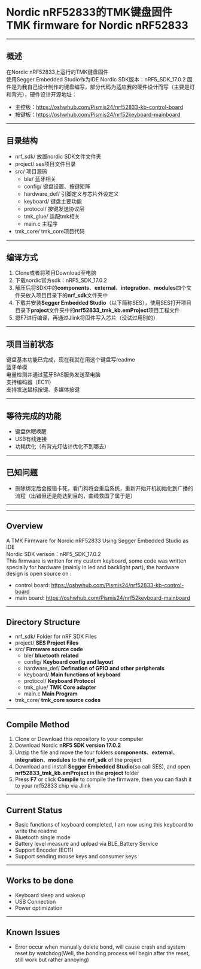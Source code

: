 # Nordic nRF52833的TMK键盘固件</br>TMK firmware for Nordic nRF52833

- - -  

## 概述

在Nordic nRF52833上运行的TMK键盘固件  
使用Segger Embedded Studio作为IDE
Nordic SDK版本：nRF5_SDK_17.0.2
固件是为我自己设计制作的键盘编写，部分代码为适应我的硬件设计而写（主要是灯和背光），硬件设计开源地址：

* 主控板：https://oshwhub.com/Pismis24/nrf52833-kb-control-board
* 按键板：https://oshwhub.com/Pismis24/nrf52keyboard-mainboard

- - -

## 目录结构

* nrf_sdk/ 放置nordic SDK文件文件夹  
* project/ ses项目文件目录  
* src/ 项目源码  
  * ble/ 蓝牙相关  
  * config/ 键盘设置、按键矩阵  
  * hardware_def/ 引脚定义与芯片外设定义  
  * keyboard/ 键盘主要功能  
  * protocol/ 按键发送协议层
  * tmk_glue/ 适配tmk相关  
  * main.c 主程序
* tmk_core/ tmk_core项目代码  

- - -

## 编译方式

1. Clone或者将项目Download至电脑  
2. 下载nordic官方sdk：nRF5_SDK_17.0.2  
3. 解压后将SDK中的**components**、**external**、**integration**、**modules**四个文件夹放入项目目录下的**nrf_sdk**文件夹中  
4. 下载并安装**Segger Embedded Studio**（以下简称SES），使用SES打开项目目录下**project**文件夹中的**nrf52833_tmk_kb.emProject**项目工程文件
5. 摁F7进行编译，再通过Jlink将固件写入芯片（没试过用别的）  

- - -

## 项目当前状态

键盘基本功能已完成，现在我就在用这个键盘写readme  
蓝牙单模  
电量检测并通过蓝牙BAS服务发送至电脑  
支持编码器（EC11）  
支持发送鼠标按键、多媒体按键  
- - -

## 等待完成的功能

* 键盘休眠唤醒
* USB有线连接  
* 功耗优化（有背光灯估计优化不到哪去）

---

## 已知问题

* 删除绑定后会报错卡死，看门狗将会重启系统，重新开始开机初始化到广播的流程（出错但还是能达到目的，曲线救国了属于是）

- - -
- - -

## Overview

A TMK Firmware for Nordic nRF52833
Using Segger Embedded Studio as IDE  
Nordic SDK verison：nRF5_SDK_17.0.2  
This firmware is written for my custom keyboard, some code was written specially for hardware (mainly in led and backlight part), the hardware design is open source on :  

* control board: https://oshwhub.com/Pismis24/nrf52833-kb-control-board
* main board: https://oshwhub.com/Pismis24/nrf52keyboard-mainboard

- - -

## Directory Structure

* nrf_sdk/ Folder for nRF SDK Files
* project/ **SES Project Files**  
* src/ **Firmware source code**  
  * ble/ **bluetooth related**  
  * config/ **Keyboard config and layout**  
  * hardware_def/ **Defination of GPIO and other peripherals**  
  * keyboard/ **Main functions of keyboard**  
  * protocol/ **Keyboard Protocol**
  * tmk_glue/ **TMK Core adapter**  
  * main.c **Main Program**
* tmk_core/ **tmk_core source codes**  

- - -

## Compile Method

1. Clone or Download this repository to your computer
2. Download Nordic **nRF5 SDK version 17.0.2**
3. Unzip the file and move the four folders **components**、**external**、**integration**、**modules** to the **nrf_sdk** of the project
4. Download and install **Segger Embedded Studio**(so call SES), and open **nrf52833_tmk_kb.emProject** in the **project** folder
5. Press **F7** or click **Compile** to compile the firmware, then you can flash it to your nrf52833 chip via Jlink

- - -

## Current Status

* Basic functions of keyboard completed, I am now using this keyboard to write the readme
* Bluetooth single mode
* Battery level measure and upload via BLE_Battery Service
* Support Encoder (EC11)
* Support sending mouse keys and consumer keys

- - -

## Works to be done

* Keyboard sleep and wakeup
* USB Connection
* Power optimization
  
- - -

## Known Issues

* Error occur when manually delete bond, will cause crash and system reset by watchdog(Well, the bonding process will begin after the reset, still work but rather annoying)